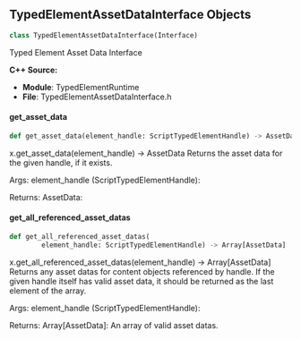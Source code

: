 ## TypedElementAssetDataInterface Objects

```python
class TypedElementAssetDataInterface(Interface)
```

Typed Element Asset Data Interface

**C++ Source:**

- **Module**: TypedElementRuntime
- **File**: TypedElementAssetDataInterface.h

<a id="unreal.TypedElementAssetDataInterface.get_asset_data"></a>

#### get_asset_data

```python
def get_asset_data(element_handle: ScriptTypedElementHandle) -> AssetData
```

x.get_asset_data(element_handle) -> AssetData
Returns the asset data for the given handle, if it exists.

Args:
    element_handle (ScriptTypedElementHandle): 

Returns:
    AssetData:

<a id="unreal.TypedElementAssetDataInterface.get_all_referenced_asset_datas"></a>

#### get_all_referenced_asset_datas

```python
def get_all_referenced_asset_datas(
        element_handle: ScriptTypedElementHandle) -> Array[AssetData]
```

x.get_all_referenced_asset_datas(element_handle) -> Array[AssetData]
Returns any asset datas for content objects referenced by handle.
If the given handle itself has valid asset data, it should be returned as the last element of the array.

Args:
    element_handle (ScriptTypedElementHandle): 

Returns:
    Array[AssetData]: An array of valid asset datas.

<a id="unreal.TypedElementHierarchyInterface"></a>